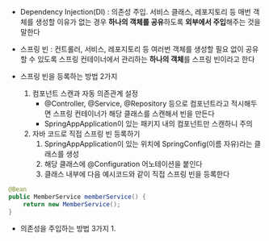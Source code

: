 
- Dependency Injection(DI) : 의존성 주입. 서비스 클래스, 레포지토리 등 매번 객체를 생성할 이유가 없는 경우 **하나의 객체를 공유**하도록 **외부에서 주입**해주는 것을 말한다

- 스프링 빈 : 컨트롤러, 서비스, 레포지토리 등 여러번 객체를 생성할 필요 없이 공유할 수 있도록 스프링 컨테이너에서 관리하는 **하나의 객체**를 스프링 빈이라고 한다

- 스프링 빈을 등록하는 방법 2가지
	1. 컴포넌트 스캔과 자동 의존관계 설정
		- @Controller, @Service, @Repository 등으로 컴포넌트라고 적시해두면 스프링 컨테이너가 해당 클래스를 스캔해서 빈을 만든다
		- SpringAppApplication이 있는 패키지 내의 컴포넌트만 스캔하니 주의
	2. 자바 코드로 직접 스프링 빈 등록하기
		1. SpringAppApplication이 있는 위치에 SpringConfig(이름 자유)라는 클래스를 생성
		2. 해당 클래스에 @Configuration 어노테이션을 붙인다
		3. 클래스 내부에 다음 예시코드와 같이 직접 스프링 빈을 등록한다
```java
@Bean
public MemberService memberService() {
	return new MemberService();
}
```

- 의존성을 주입하는 방법 3가지
	1. 